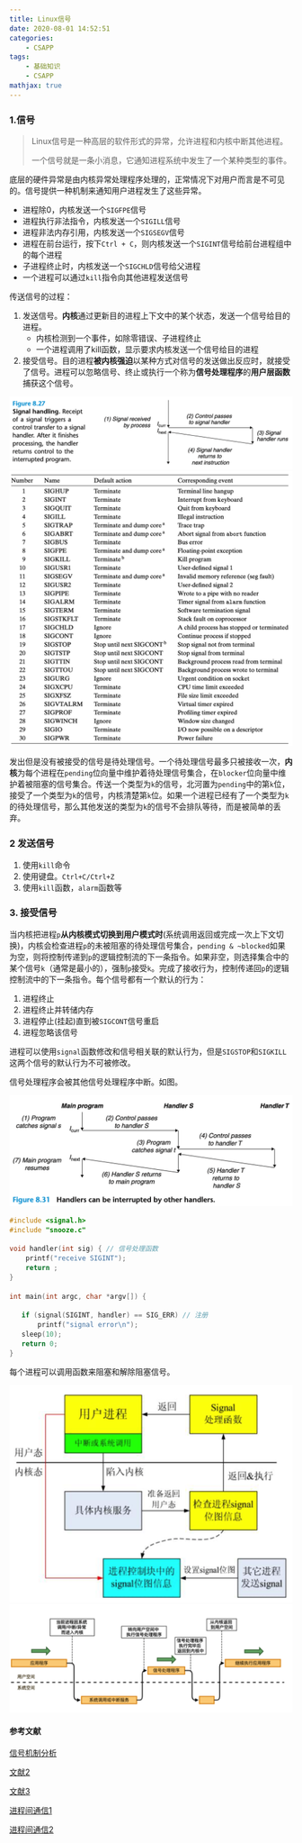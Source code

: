 ```yaml
---
title: Linux信号
date: 2020-08-01 14:52:51
categories:
	- CSAPP
tags:
	- 基础知识
	- CSAPP
mathjax: true
---
```


### 1.信号

> Linux信号是一种高层的软件形式的异常，允许进程和内核中断其他进程。
>
> 一个信号就是一条小消息，它通知进程系统中发生了一个某种类型的事件。

底层的硬件异常是由内核异常处理程序处理的，正常情况下对用户而言是不可见的。信号提供一种机制来通知用户进程发生了这些异常。

- 进程除0，内核发送一个`SIGFPE`信号
- 进程执行非法指令，内核发送一个`SIGILL`信号
- 进程非法内存引用，内核发送一个`SIGSEGV`信号
- 进程在前台运行，按下`Ctrl + C`，则内核发送一个`SIGINT`信号给前台进程组中的每个进程
- 子进程终止时，内核发送一个`SIGCHLD`信号给父进程
- 一个进程可以通过`kill`指令向其他进程发送信号

传送信号的过程：

1. 发送信号。**内核**通过更新目的进程上下文中的某个状态，发送一个信号给目的进程。
   - 内核检测到一个事件，如除零错误、子进程终止
   - 一个进程调用了kill函数，显示要求内核发送一个信号给目的进程
2. 接受信号。目的进程**被内核强迫**以某种方式对信号的发送做出反应时，就接受了信号。进程可以忽略信号、终止或执行一个称为**信号处理程序**的**用户层函数**捕获这个信号。

<img src="Linux信号/01.png" alt="image-20200801150838133" style="zoom: 50%;" />

<img src="Linux信号/02.png" alt="image-20200801151104169" style="zoom:50%;" />

发出但是没有被接受的信号是待处理信号。一个待处理信号最多只被接收一次，**内核**为每个进程在`pending`位向量中维护着待处理信号集合，在`blocker`位向量中维护着被阻塞的信号集合。传送一个类型为`k`的信号，北河置为`pending`中的第`k`位，接受了一个类型为`k`的信号，内核清楚第`k`位。如果一个进程已经有了一个类型为`k`的待处理信号，那么其他发送的类型为`k`的信号不会排队等待，而是被简单的丢弃。

### 2 发送信号

1. 使用`kill`命令
2. 使用键盘。`Ctrl+C/Ctrl+Z`
3. 使用`kill`函数，`alarm`函数等

### 3. 接受信号

当内核把进程`p`**从内核模式切换到用户模式时**(系统调用返回或完成一次上下文切换)，内核会检查进程`p`的未被阻塞的待处理信号集合，`pending & ~blocked`如果为空，则将控制传递到`p`的逻辑控制流的下一条指令。如果非空，则选择集合中的某个信号`k`（通常是最小的），强制`p`接受`k`。完成了接收行为，控制传递回`p`的逻辑控制流中的下一条指令。每个信号都有一个默认的行为：

1. 进程终止
2. 进程终止并转储内存
3. 进程停止(挂起)直到被`SIGCONT`信号重启
4. 进程忽略该信号

进程可以使用`signal`函数修改和信号相关联的默认行为，但是`SIGSTOP`和`SIGKILL`这两个信号的默认行为不可被修改。

信号处理程序会被其他信号处理程序中断。如图。

<img src="Linux信号/03.png" alt="image-20200801152617371" style="zoom:50%;" />

```c
#include <signal.h>
#include "snooze.c"

void handler(int sig) { // 信号处理函数
    printf("receive SIGINT");
    return ;
}

int main(int argc, char *argv[]) {

   if (signal(SIGINT, handler) == SIG_ERR) // 注册
       printf("signal error\n");
   sleep(10);
   return 0;
}
```

每个进程可以调用函数来阻塞和解除阻塞信号。

<img src="Linux信号/04.png" alt="image-20200801153534379" style="zoom:50%;" />

<img src="Linux信号/05.png" alt="image-20200801153948080" style="zoom:50%;" />

#### 参考文献

[信号机制分析](https://blog.csdn.net/u012199908/article/details/79274946)

[文献2](https://www.cnblogs.com/hoys/archive/2012/08/19/2646377.html)

[文献3](https://www.jianshu.com/p/f445bfeea40a)

[进程间通信1](https://www.jianshu.com/p/5788fb2345ce)

[进程间通信2](https://www.jianshu.com/p/c1015f5ffa74)


